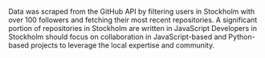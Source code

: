 Data was scraped from the GitHub API by filtering users in Stockholm with over 100 followers and fetching their most recent repositories.
A significant portion of repositories in Stockholm are written in JavaScript
Developers in Stockholm should focus on collaboration in JavaScript-based and Python-based projects to leverage the local expertise and community.
